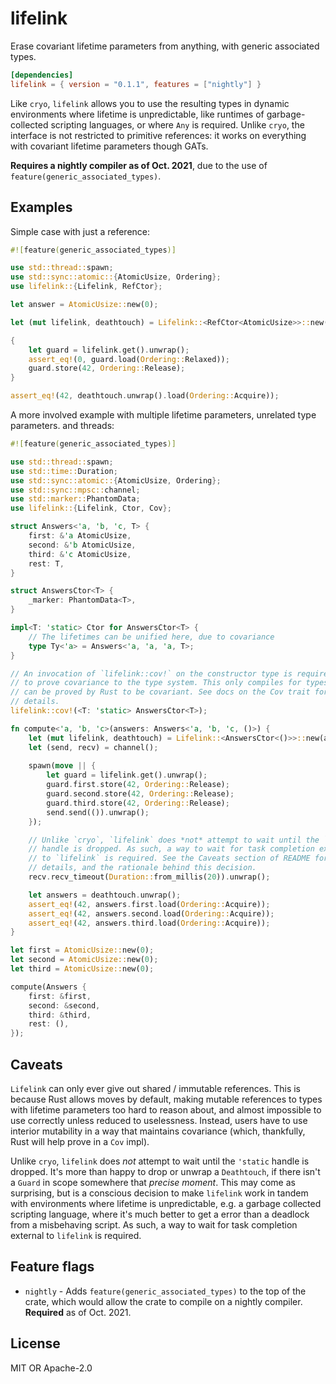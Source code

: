 # lifelink

Erase covariant lifetime parameters from anything, with generic associated types.

```toml
[dependencies]
lifelink = { version = "0.1.1", features = ["nightly"] }
```

Like `cryo`, `lifelink` allows you to use the resulting types in dynamic environments where lifetime is unpredictable, like runtimes of garbage-collected scripting languages, or where `Any` is required. Unlike `cryo`, the interface is not restricted to primitive references: it works on everything with covariant lifetime parameters though GATs.

**Requires a nightly compiler as of Oct. 2021**, due to the use of `feature(generic_associated_types)`.

## Examples

Simple case with just a reference:

```rust
#![feature(generic_associated_types)]

use std::thread::spawn;
use std::sync::atomic::{AtomicUsize, Ordering};
use lifelink::{Lifelink, RefCtor};

let answer = AtomicUsize::new(0);

let (mut lifelink, deathtouch) = Lifelink::<RefCtor<AtomicUsize>>::new(&answer);

{
    let guard = lifelink.get().unwrap();
    assert_eq!(0, guard.load(Ordering::Relaxed));
    guard.store(42, Ordering::Release);
}

assert_eq!(42, deathtouch.unwrap().load(Ordering::Acquire));
```

A more involved example with multiple lifetime parameters, unrelated type parameters. and threads:

```rust
#![feature(generic_associated_types)]

use std::thread::spawn;
use std::time::Duration;
use std::sync::atomic::{AtomicUsize, Ordering};
use std::sync::mpsc::channel;
use std::marker::PhantomData;
use lifelink::{Lifelink, Ctor, Cov};

struct Answers<'a, 'b, 'c, T> {
    first: &'a AtomicUsize,
    second: &'b AtomicUsize,
    third: &'c AtomicUsize,
    rest: T,
}

struct AnswersCtor<T> {
    _marker: PhantomData<T>,
}

impl<T: 'static> Ctor for AnswersCtor<T> {
    // The lifetimes can be unified here, due to covariance
    type Ty<'a> = Answers<'a, 'a, 'a, T>;
}

// An invocation of `lifelink::cov!` on the constructor type is required
// to prove covariance to the type system. This only compiles for types that
// can be proved by Rust to be covariant. See docs on the Cov trait for more
// details.
lifelink::cov!(<T: 'static> AnswersCtor<T>);

fn compute<'a, 'b, 'c>(answers: Answers<'a, 'b, 'c, ()>) {
    let (mut lifelink, deathtouch) = Lifelink::<AnswersCtor<()>>::new(answers);
    let (send, recv) = channel();
    
    spawn(move || {
        let guard = lifelink.get().unwrap();
        guard.first.store(42, Ordering::Release);
        guard.second.store(42, Ordering::Release);
        guard.third.store(42, Ordering::Release);
        send.send(()).unwrap();
    });

    // Unlike `cryo`, `lifelink` does *not* attempt to wait until the `'static`
    // handle is dropped. As such, a way to wait for task completion external
    // to `lifelink` is required. See the Caveats section of README for more
    // details, and the rationale behind this decision.
    recv.recv_timeout(Duration::from_millis(20)).unwrap();

    let answers = deathtouch.unwrap();
    assert_eq!(42, answers.first.load(Ordering::Acquire));
    assert_eq!(42, answers.second.load(Ordering::Acquire));
    assert_eq!(42, answers.third.load(Ordering::Acquire));
}

let first = AtomicUsize::new(0);
let second = AtomicUsize::new(0);
let third = AtomicUsize::new(0);

compute(Answers {
    first: &first,
    second: &second,
    third: &third,
    rest: (),
});
```

## Caveats

`Lifelink` can only ever give out shared / immutable references. This is because Rust allows moves by default, making mutable references to types with lifetime parameters too hard to reason about, and almost impossible to use correctly unless reduced to uselessness. Instead, users have to use interior mutability in a way that maintains covariance (which, thankfully, Rust will help prove in a `Cov` impl).

Unlike `cryo`, `lifelink` does *not* attempt to wait until the `'static` handle is dropped. It's more than happy to drop or unwrap a `Deathtouch`, if there isn't a `Guard` in scope somewhere that *precise moment*. This may come as surprising, but is a conscious decision to make `lifelink` work in tandem with environments where lifetime is unpredictable, e.g. a garbage collected scripting language, where it's much better to get a error than a deadlock from a misbehaving script. As such, a way to wait for task completion external to `lifelink` is required.

## Feature flags

- `nightly` - Adds `feature(generic_associated_types)` to the top of the crate, which would allow the crate to compile on a nightly compiler. **Required** as of Oct. 2021.

## License

MIT OR Apache-2.0
